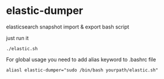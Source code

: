 # elastic-dumper

elasticsearch snapshot import & export bash script

just run it 

```console
./elastic.sh
```

For global usage you need to add alias keyword to .bashrc file

```
aliasl elastic-dumper="sudo /bin/bash yourpath/elastic.sh"
```
